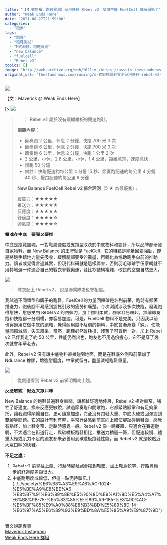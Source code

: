 ```yaml
---
title: "【M 式斜槓．跑鞋實測】貼地快鞋 Rebel v2　皇牌中底 FuelCell 或有弱點？"
author: "Weak Ends Here"
date: "2021-08-27T21:59:00"
categories:
  - "跑步"
tags:
  - "跑鞋"
  - "跑鞋測試"
  - "M式斜槓．跑鞋實測"
  - "new balance"
  - "fuelcell"
  - "Rebel v2"
topics: []
image: "http://web.archive.org/web/2021im_/https://assets.thestandnews.com/media/photos/24-27.png"
original_url: "thestandnews.com/running/m-式斜槓跑鞋實測貼地快鞋-rebel-v2-皇牌中底-fuelcell-或有弱點"
---
```

![](http://web.archive.org/web/2021im_/https://assets.thestandnews.com/media/photos/24-27.png)

【文：Maverick @ Weak Ends Here】

[](../../society/%E6%B8%A3%E9%A6%AC-1024-%E5%BE%A9%E8%BE%A6-%E8%B7%91%E6%89%8B%E5%90%8D%E9%A1%8D%E5%A4%A7%E6%B8%9B-75-%E5%83%85%E5%89%A9-185-%E8%90%AC-%E5%BF%85%E9%A0%88%E8%B3%BD%E5%89%8D-14-%E6%97%A5%E6%89%93%E9%BD%8A%E5%85%A9%E9%87%9D")

[> ![](http://web.archive.org/web/2021im_/https://assets.thestandnews.com/media/photos/1148203040394306912.jpg)
> > Rebel v2 屬於沒有碳纖維板的競速跑鞋。
> 
> **訓練內容：**
> 
> *   節奏跑 2 公里，休息 2 分鐘，快跑 700 米 3 次
> *   節奏跑 6 公里，休息 2 分鐘，快跑 700 米 3 次
> *   節奏跑 6 公里，休息 2 分鐘，快跑 1 公里 2 次
> *   2 公里，小休，2.8 公里，小休，1.4 公里，距離愈短，速度愈快
> *   慢跑 50 分鐘
> *   備註：快跑配速約每公里 4 分鐘 15 秒、節奏跑配速約每公里 4 分鐘 40 秒、慢跑配速約每公里 6 分鐘
> 
> **New Balance FuelCell Rebel v2 綜合評測**（5 ★ 為最優秀）：
> 
> 緩震力：★★★★★  
> 推送力：★★★★★  
> 反應度：★★★★★  
> 舒適度：★★★★☆  
> 透氣度：★★★★☆

**靈魂在中底　要彈又要推**

中底是跑鞋靈魂，一對鞋屬速度或支撐型取決於中底物料和設計，所以品牌都研發自家物料，而 New Balance 的王牌就是 FuelCell，它的特點是能量回饋強勁，即是將跑手踏地力量先吸收，緩解腿部要受的震盪，再轉化為協助跑手向前的推動力。讀者或覺得言過其實，但現代科研就是這樣厲害，否則羽毛球球手伍家朗就不用特地選一件適合自己的戰衣參戰奧運，鞋比衫結構複雜，改良的空間自然更大。

![](http://web.archive.org/web/2021im_/https://assets.thestandnews.com/media/photos/4529777629203779569.jpg)
> 隊衣配上 Rebel v2， 說是聯乘隊友也會相信。

我試過不同類型和牌子的跑鞋，FuelCell 的力量回饋確是名列前茅，跑時有顯著推送力，跑後腳不易感到震撼引致的疲勞和痛楚。今次測試涉及多次快跑，發現跑得愈快，愈感受到 Rebel v2 的回彈力，加上物料柔軟，腳掌容易屈起，無論節奏跑和快跑都十分順暢，亦容易加速。可是，FuelCell 物料不是完美，只因我以前也穿過用它做中底的跑鞋，覺得耐用度不及別的物料，中底會漸漸變「鈍」，使能量回饋減弱，失去風采。當然，跑鞋必然會耗損，殘舊了可買新一對，加上 Rebel v2 已伴我走了約 50 公里，性能仍然出色，跑友也不用過份擔心，它不是穿了幾次就會年華老去。

此外，Rebel v2 沒有讓中底物料直接碰到地面，而是在鞋底外側和前掌加了 Ndurance 橡膠，增強耐磨度，中掌就留白，盡量減輕跑鞋重量。

![](http://web.archive.org/web/2021im_/https://assets.thestandnews.com/media/photos/3125097798322879538.jpg)
> 從側邊看到 Rebel v2 前掌明顯向上翹。

**反應敏銳　貼近大眾口味**

New Balance 的跑鞋普遍鞋身較闊，讓腳趾舒適地伸展，Rebel v2 相對較窄，犧牲了舒適度，換來反應更敏銳，試過節奏跑和間歇跑，它都緊貼腳掌和有足夠承托，讓我跑得順暢自在，更可隨意加速，完全沒有跑鞋太重、中底太硬或回彈震到雙腳等問題。它的設計有利有弊，平常行路感到前掌向上翹使腳趾碰到鞋面，感覺有點怪，加上鞋身窄，走路時感覺一般。Rebel v2 像一輛賽車，只適合在賽道馳騁，不太適合在街道行走，與碳纖板跑鞋相比，推送力稍遜一籌，但配速較慢、體重太輕或肌力不足的跑友都未必善用到碳纖板跑鞋性能，而 Rebel v2 就是較貼近大眾口味的快鞋。

**不足之處：**

1.  Rebel v2 前掌往上翹，行路時腳趾或會碰到鞋面，加上鞋身較窄，行路與跑步的舒適度差距很大。
2.  中底耐用度或較低，但這一點仍待驗証。](../../society/%E6%B8%A3%E9%A6%AC-1024-%E5%BE%A9%E8%BE%A6-%E8%B7%91%E6%89%8B%E5%90%8D%E9%A1%8D%E5%A4%A7%E6%B8%9B-75-%E5%83%85%E5%89%A9-185-%E8%90%AC-%E5%BF%85%E9%A0%88%E8%B3%BD%E5%89%8D-14-%E6%97%A5%E6%89%93%E9%BD%8A%E5%85%A9%E9%87%9D") 

[](../../society/%E6%B8%A3%E9%A6%AC-1024-%E5%BE%A9%E8%BE%A6-%E8%B7%91%E6%89%8B%E5%90%8D%E9%A1%8D%E5%A4%A7%E6%B8%9B-75-%E5%83%85%E5%89%A9-185-%E8%90%AC-%E5%BF%85%E9%A0%88%E8%B3%BD%E5%89%8D-14-%E6%97%A5%E6%89%93%E9%BD%8A%E5%85%A9%E9%87%9D")[賣文說跑專頁](http://web.archive.org/web/20211229063831/https://www.facebook.com/1841803306084163/)  
[Maverick Instagram](http://web.archive.org/web/20211229063831/https://www.instagram.com/maverick_au/)  
[Weak Ends Here 群組](http://web.archive.org/web/20211229063831/https://www.facebook.com/groups/498772610150499/)